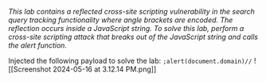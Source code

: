 *This lab contains a reflected cross-site scripting vulnerability in the search query tracking functionality where angle brackets are encoded. The reflection occurs inside a JavaScript string. To solve this lab, perform a cross-site scripting attack that breaks out of the JavaScript string and calls the alert function.*

Injected the following payload to solve the lab:
`;alert(document.domain)//`
![[Screenshot 2024-05-16 at 3.12.14 PM.png]]